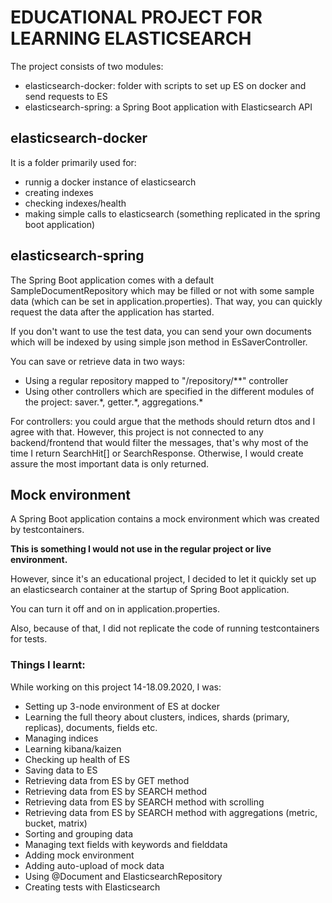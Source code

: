 # EDUCATIONAL PROJECT FOR LEARNING ELASTICSEARCH

The project consists of two modules:
- elasticsearch-docker: folder with scripts to set up ES on docker and send requests to ES
- elasticsearch-spring: a Spring Boot application with Elasticsearch API

## elasticsearch-docker
It is a folder primarily used for:
 - runnig a docker instance of elasticsearch
 - creating indexes
 - checking indexes/health
 - making simple calls to elasticsearch (something replicated in the spring boot application)

## elasticsearch-spring
The Spring Boot application comes with a default SampleDocumentRepository which
may be filled or not with some sample data (which can be set in application.properties).
That way, you can quickly request the data after the application has started.

If you don't want to use the test data, you can send your own documents
which will be indexed by using simple json method in EsSaverController.

You can save or retrieve data in two ways:
- Using a regular repository mapped to "/repository/**" controller
- Using other controllers which are specified in the different modules of the project:
saver.\*, getter.\*, aggregations.\*

For controllers: you could argue that the methods should return dtos and I agree with that.
However, this project is not connected to any backend/frontend that would filter the messages,
that's why most of the time I return SearchHit[] or SearchResponse. Otherwise, I would
create assure the most important data is only returned.

## Mock environment
A Spring Boot application contains a mock environment which was created by
testcontainers. 

**This is something I would not use in the regular project or live environment.**

However, since it's an educational project, I decided to let it quickly set up an elasticsearch
container at the startup of Spring Boot application.

You can turn it off and on in application.properties.

Also, because of that, I did not replicate the code of running testcontainers for tests.

### Things I learnt:
While working on this project 14-18.09.2020, I was:

- Setting up 3-node environment of ES at docker
- Learning the full theory about clusters, indices, shards (primary, replicas), documents, fields etc.
- Managing indices
- Learning kibana/kaizen
- Checking up health of ES
- Saving data to ES
- Retrieving data from ES by GET method
- Retrieving data from ES by SEARCH method
- Retrieving data from ES by SEARCH method with scrolling
- Retrieving data from ES by SEARCH method with aggregations (metric, bucket, matrix)
- Sorting and grouping data
- Managing text fields with keywords and fielddata
- Adding mock environment
- Adding auto-upload of mock data
- Using @Document and ElasticsearchRepository
- Creating tests with Elasticsearch
